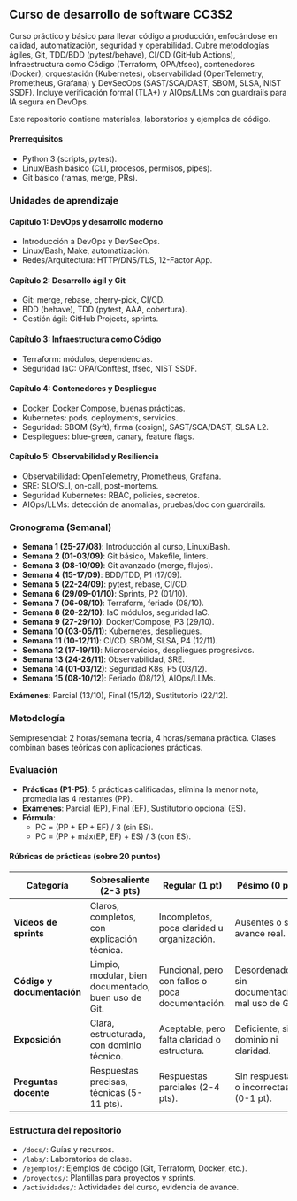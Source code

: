 ## Curso de desarrollo de software CC3S2
Curso práctico y básico para llevar código a producción, enfocándose en calidad, automatización, seguridad y operabilidad. Cubre  metodologías ágiles, Git, TDD/BDD (pytest/behave), CI/CD (GitHub Actions), Infraestructura como Código (Terraform, OPA/tfsec), contenedores (Docker), orquestación (Kubernetes), observabilidad (OpenTelemetry, Prometheus, Grafana) y DevSecOps (SAST/SCA/DAST, SBOM, SLSA, NIST SSDF). Incluye verificación formal (TLA+) y AIOps/LLMs con guardrails para IA segura en DevOps.

Este repositorio contiene materiales, laboratorios y ejemplos de código.

#### Prerrequisitos

- Python 3 (scripts, pytest).
- Linux/Bash básico (CLI, procesos, permisos, pipes).
- Git básico (ramas, merge, PRs).

### Unidades de aprendizaje

#### Capítulo 1: DevOps y desarrollo moderno
- Introducción a DevOps y DevSecOps.
- Linux/Bash, Make, automatización.
- Redes/Arquitectura: HTTP/DNS/TLS, 12-Factor App.

#### Capítulo 2: Desarrollo ágil y Git
- Git: merge, rebase, cherry-pick, CI/CD.
- BDD (behave), TDD (pytest, AAA, cobertura).
- Gestión ágil: GitHub Projects, sprints.

#### Capítulo 3: Infraestructura como Código
- Terraform: módulos, dependencias.
- Seguridad IaC: OPA/Conftest, tfsec, NIST SSDF.

#### Capítulo 4: Contenedores y Despliegue
- Docker, Docker Compose, buenas prácticas.
- Kubernetes: pods, deployments, servicios.
- Seguridad: SBOM (Syft), firma (cosign), SAST/SCA/DAST, SLSA L2.
- Despliegues: blue-green, canary, feature flags.

#### Capítulo 5: Observabilidad y Resiliencia
- Observabilidad: OpenTelemetry, Prometheus, Grafana.
- SRE: SLO/SLI, on-call, post-mortems.
- Seguridad Kubernetes: RBAC, policies, secretos.
- AIOps/LLMs: detección de anomalías, pruebas/doc con guardrails.

### Cronograma (Semanal)

- **Semana 1 (25-27/08)**: Introducción al curso, Linux/Bash.
- **Semana 2 (01-03/09)**: Git básico, Makefile, linters.
- **Semana 3 (08-10/09)**: Git avanzado (merge, flujos).
- **Semana 4 (15-17/09)**: BDD/TDD, P1 (17/09).
- **Semana 5 (22-24/09)**: pytest, rebase, CI/CD.
- **Semana 6 (29/09-01/10)**: Sprints, P2 (01/10).
- **Semana 7 (06-08/10)**: Terraform, feriado (08/10).
- **Semana 8 (20-22/10)**: IaC módulos, seguridad IaC.
- **Semana 9 (27-29/10)**: Docker/Compose, P3 (29/10).
- **Semana 10 (03-05/11)**: Kubernetes, despliegues.
- **Semana 11 (10-12/11)**: CI/CD, SBOM, SLSA, P4 (12/11).
- **Semana 12 (17-19/11)**: Microservicios, despliegues progresivos.
- **Semana 13 (24-26/11)**: Observabilidad, SRE.
- **Semana 14 (01-03/12)**: Seguridad K8s, P5 (03/12).
- **Semana 15 (08-10/12)**: Feriado (08/12), AIOps/LLMs.

**Exámenes**: Parcial (13/10), Final (15/12), Sustitutorio (22/12).

### Metodología

Semipresencial: 2 horas/semana teoría, 4 horas/semana práctica. Clases combinan bases teóricas con aplicaciones prácticas.

### Evaluación

- **Prácticas (P1-P5)**: 5 prácticas calificadas, elimina la menor nota, promedia las 4 restantes (PP).
- **Exámenes**: Parcial (EP), Final (EF), Sustitutorio opcional (ES).
- **Fórmula**:
  - PC = (PP + EP + EF) / 3 (sin ES).
  - PC = (PP + máx(EP, EF) + ES) / 3 (con ES).

#### Rúbricas de prácticas (sobre 20 puntos)

| Categoría                | Sobresaliente (2-3 pts)                              | Regular (1 pt)                              | Pésimo (0 pts)                              |
|--------------------------|-----------------------------------------------------|---------------------------------------------|---------------------------------------------|
| **Videos de sprints**    | Claros, completos, con explicación técnica.          | Incompletos, poca claridad u organización.  | Ausentes o sin avance real.                 |
| **Código y documentación** | Limpio, modular, bien documentado, buen uso de Git. | Funcional, pero con fallos o poca documentación. | Desordenado, sin documentación, mal uso de Git. |
| **Exposición**           | Clara, estructurada, con dominio técnico.           | Aceptable, pero falta claridad o estructura. | Deficiente, sin dominio ni claridad.        |
| **Preguntas docente**    | Respuestas precisas, técnicas (5-11 pts).           | Respuestas parciales (2-4 pts).             | Sin respuestas o incorrectas (0-1 pt).      |

### Estructura del repositorio

- `/docs/`: Guías y recursos.
- `/labs/`: Laboratorios de clase.
- `/ejemplos/`: Ejemplos de código (Git, Terraform, Docker, etc.).
- `/proyectos/`: Plantillas para proyectos y sprints.
- `/actividades/`: Actividades del curso, evidencia de avance.
